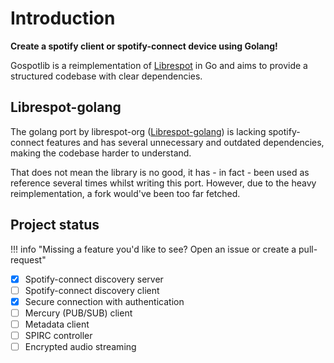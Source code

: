 # Introduction

**Create a spotify client or spotify-connect device using Golang!**

Gospotlib is a reimplementation of [Librespot](https://github.com/librespot-org/librespot) in Go and aims to provide a structured codebase with clear dependencies.

## Librespot-golang

The golang port by librespot-org ([Librespot-golang](https://github.com/librespot-org/librespot-golang)) is lacking spotify-connect features and has several unnecessary and outdated dependencies, making the codebase harder to understand.

That does not mean the library is no good, it has - in fact - been used as reference several times whilst writing this port. However, due to the heavy reimplementation, a fork would've been too far fetched.

## Project status

!!! info "Missing a feature you'd like to see? Open an issue or create a pull-request"

- [X] Spotify-connect discovery server
- [ ] Spotify-connect discovery client
- [X] Secure connection with authentication
- [ ] Mercury (PUB/SUB) client
- [ ] Metadata client
- [ ] SPIRC controller
- [ ] Encrypted audio streaming